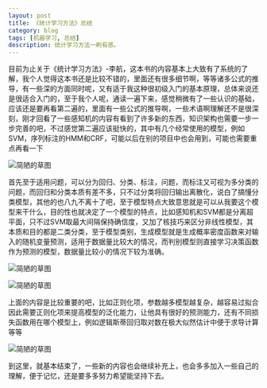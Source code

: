 ```yaml
---
layout: post
title: 《统计学习方法》总结  
category: blog
tags: [机器学习, 总结]
description: 统计学习方法一刷有感。
---
```



目前为止关于《统计学习方法》-李航，这本书的内容基本上大致有了系统的了解，我个人觉得这本书还是比较不错的，里面还有很多细节啊，等等诸多公式的推导，有一些深的方面同时呢，又有适于我这种很初级入门的基本原理，总体来说还是很适合入门的，至于我个人呢，通读一遍下来，感觉稍微有了一些认识的基础，应该还是要再看第二遍的，里面有一些公式的推导啊，一些术语啊理解还不是很深刻，刚才回看了一些感知机的内容有看到了许多新的东西，知识架构也需要一步一步完善的吧，不过感觉第二遍应该挺快的，其中有几个经常使用的模型，例如SVM，序列标注的HMM和CRF，可能以后在别的项目中也会用到，可能也需要重点再看一下

![简陋的草图](http://img.blog.csdn.net/20180119000645112?watermark/2/text/aHR0cDovL2Jsb2cuY3Nkbi5uZXQveXVpaDM0NA==/font/5a6L5L2T/fontsize/400/fill/I0JBQkFCMA==/dissolve/70/gravity/SouthEast)


首先至于适用问题，可以分为回归、分类、标注，问题，而标注又可视为多分类的问题，而回归和分类本质有差不多，只不过分类将回归输出离散化，说白了搞懂分类模型，其他的也八九不离十了吧，至于模型特点大致意思就是可以从我要这个模型来干什么，目的性也就决定了一个模型的特点，比如感知机和SVM都是分离超平面，只不过SVM取最大间隔保持确信度，又加了核技巧来区分非线性模型，其本质和目的都是二类分类，至于模型类别，生成模型就是生成概率密度函数来对输入的随机变量预测，适用于数据量比较大的情况，而判别模型则直接学习决策函数作为预测的模型，数据量比较小的情况下较为准确。


![简陋的草图](http://img.blog.csdn.net/20180119000701786?watermark/2/text/aHR0cDovL2Jsb2cuY3Nkbi5uZXQveXVpaDM0NA==/font/5a6L5L2T/fontsize/400/fill/I0JBQkFCMA==/dissolve/70/gravity/SouthEast)

![简陋的草图](http://img.blog.csdn.net/20180119000715227?watermark/2/text/aHR0cDovL2Jsb2cuY3Nkbi5uZXQveXVpaDM0NA==/font/5a6L5L2T/fontsize/400/fill/I0JBQkFCMA==/dissolve/70/gravity/SouthEast)



上面的内容是比较重要的吧，比如正则化项，参数越多模型越复杂，越容易过拟合因此需要正则化项来提高模型的泛化能力，让他具有很好的预测能力，还有不同损失函数用在哪个模型上，例如逻辑斯蒂回归取对数在极大似然估计中便于求导计算等等

![简陋的草图](http://img.blog.csdn.net/20180119000730336?watermark/2/text/aHR0cDovL2Jsb2cuY3Nkbi5uZXQveXVpaDM0NA==/font/5a6L5L2T/fontsize/400/fill/I0JBQkFCMA==/dissolve/70/gravity/SouthEast)


到这里，就基本结束了，一些新的内容也会继续补充上，也会多多加入一些自己的理解，便于记忆，还是要多多努力希望能坚持下去。

